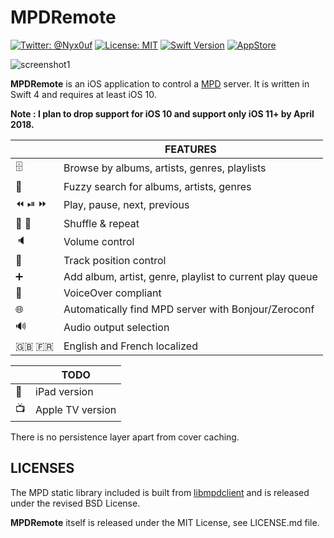 MPDRemote
==============

[![Twitter: @Nyx0uf](https://img.shields.io/badge/contact-@Nyx0uf-blue.svg?style=flat)](https://twitter.com/Nyx0uf) [![License: MIT](https://img.shields.io/badge/license-MIT-blue.svg?style=flat)](https://github.com/Nyx0uf/MPDRemote/blob/master/LICENSE.md) [![Swift Version](https://img.shields.io/badge/Swift-4.0-orange.svg)]() [![AppStore](https://img.shields.io/itunes/v/1202933180.svg)](https://itunes.apple.com/us/app/mpdremote/id1202933180?mt=8)

![screenshot1](https://mpdremote.whine.fr/img/demo-screen-2.gif)

**MPDRemote** is an iOS application to control a [MPD](http://www.musicpd.org/) server. It is written in Swift 4 and requires at least iOS 10.

**Note : I plan to drop support for iOS 10 and support only iOS 11+ by April 2018.**

|         | FEATURES |
| --------- | --------- |
| 🗄 | Browse by albums, artists, genres, playlists |
| 🔎 | Fuzzy search for albums, artists, genres |
| ⏪ ⏯ ⏩ | Play, pause, next, previous |
| 🔀 🔁 | Shuffle & repeat |
| 🔈 | Volume control |
| 📍 | Track position control |
| ➕ | Add album, artist, genre, playlist to current play queue |
| 💬 | VoiceOver compliant |
| 🌐 | Automatically find MPD server with Bonjour/Zeroconf |
| 🔊 | Audio output selection |
| 🇬🇧 🇫🇷 | English and French localized |


|         | TODO |
| ---------|--------- |
| 📱 | iPad version |
| 📺 | Apple TV version |

There is no persistence layer apart from cover caching.

LICENSES
-----------------

The MPD static library included is built from [libmpdclient](https://github.com/cmende/libmpdclient) and is released under the revised BSD License.

**MPDRemote** itself is released under the MIT License, see LICENSE.md file.
